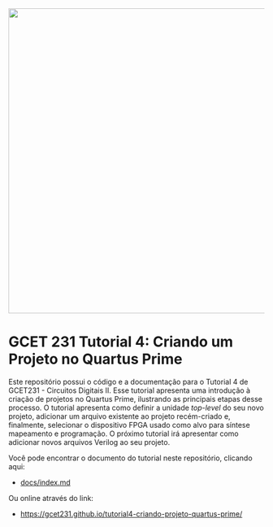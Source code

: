 <center><img src="https://i.loli.net/2021/04/24/IJfWhy4qZLFmBrz.jpg" width="600"/></center>

# GCET 231 Tutorial 4: Criando um Projeto no Quartus Prime

Este repositório possui o código e a documentação para o Tutorial 4 de GCET231 - Circuitos Digitais II. Esse tutorial apresenta uma introdução à criação de projetos no Quartus Prime, ilustrando as principais etapas desse processo. O tutorial apresenta como definir a unidade _top-level_ do seu novo projeto, adicionar um arquivo existente ao projeto recém-criado e, finalmente, selecionar o dispositivo FPGA usado como alvo para síntese mapeamento e programação. O próximo tutorial irá apresentar como adicionar novos arquivos Verilog ao seu projeto.

Você pode encontrar o documento do tutorial neste repositório, clicando aqui:

- [docs/index.md](docs/index.md)

Ou online através do link:

- https://gcet231.github.io/tutorial4-criando-projeto-quartus-prime/
